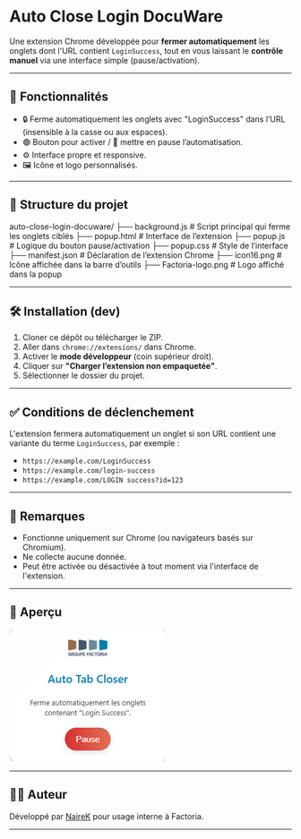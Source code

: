 # Auto Close Login DocuWare

Une extension Chrome développée pour **fermer automatiquement** les onglets dont l'URL contient `LoginSuccess`, tout en vous laissant le **contrôle manuel** via une interface simple (pause/activation).

---

## 🚀 Fonctionnalités

- 🔒 Ferme automatiquement les onglets avec "LoginSuccess" dans l’URL (insensible à la casse ou aux espaces).
- 🟢 Bouton pour activer / 🔴 mettre en pause l’automatisation.
- ⚙️ Interface propre et responsive.
- 🖼️ Icône et logo personnalisés.

---

## 📂 Structure du projet

auto-close-login-docuware/
├── background.js # Script principal qui ferme les onglets ciblés
├── popup.html # Interface de l’extension
├── popup.js # Logique du bouton pause/activation
├── popup.css # Style de l’interface
├── manifest.json # Déclaration de l’extension Chrome
├── icon16.png # Icône affichée dans la barre d’outils
├── Factoria-logo.png # Logo affiché dans la popup

---

## 🛠️ Installation (dev)

1. Cloner ce dépôt ou télécharger le ZIP.
2. Aller dans `chrome://extensions/` dans Chrome.
3. Activer le **mode développeur** (coin supérieur droit).
4. Cliquer sur **"Charger l’extension non empaquetée"**.
5. Sélectionner le dossier du projet.

---

## ✅ Conditions de déclenchement

L'extension fermera automatiquement un onglet si son URL contient une variante du terme `LoginSuccess`, par exemple :

- `https://example.com/LoginSuccess`
- `https://example.com/login-success`
- `https://example.com/LOGIN success?id=123`

---

## 📌 Remarques

- Fonctionne uniquement sur Chrome (ou navigateurs basés sur Chromium).
- Ne collecte aucune donnée.
- Peut être activée ou désactivée à tout moment via l'interface de l'extension.

---

## 📸 Aperçu

<!-- Ajoute ici un fichier screenshot.png si tu veux une capture d'écran -->
![screenshot](./image.png)

---

## 🧑‍💻 Auteur

Développé par [NaireK](https://github.com/NaireK) pour usage interne à Factoria.

---